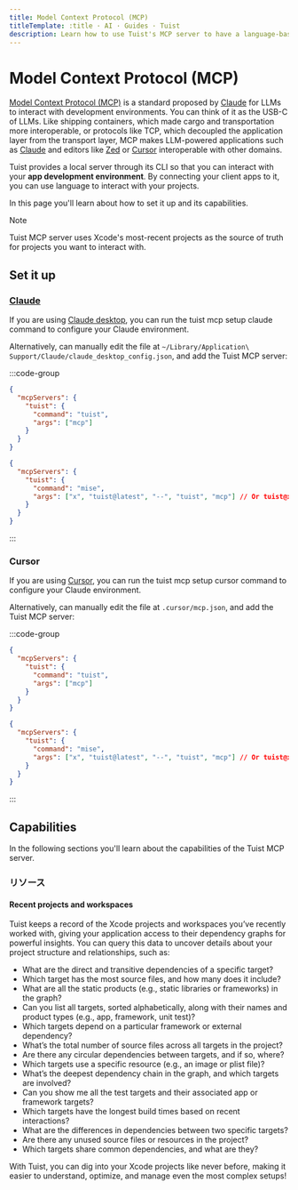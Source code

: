 ```yaml
---
title: Model Context Protocol (MCP)
titleTemplate: :title · AI · Guides · Tuist
description: Learn how to use Tuist's MCP server to have a language-based interface for your app development environment.
---
```


# Model Context Protocol (MCP)

[Model Context Protocol (MCP)](https://www.claudemcp.com) is a standard proposed by [Claude](https://claude.ai) for LLMs to interact with development environments.
You can think of it as the USB-C of LLMs.
Like shipping containers, which made cargo and transportation more interoperable,
or protocols like TCP, which decoupled the application layer from the transport layer,
MCP makes LLM-powered applications such as [Claude](https://claude.ai/) and editors like [Zed](https://zed.dev) or [Cursor](https://www.cursor.com) interoperable with other domains.

Tuist provides a local server through its CLI so that you can interact with your **app development environment**.
By connecting your client apps to it, you can use language to interact with your projects.

In this page you'll learn about how to set it up and its capabilities.

> [!NOTE]
> Tuist MCP server uses Xcode's most-recent projects as the source of truth for projects you want to interact with.

## Set it up

### [Claude](https://claude.ai)

If you are using [Claude desktop](https://claude.ai/download), you can run the <LocalizedLink href="/cli/mcp/setup/claude">tuist mcp setup claude</LocalizedLink> command to configure your Claude environment.

Alternatively, can manually edit the file at `~/Library/Application\ Support/Claude/claude_desktop_config.json`, and add the Tuist MCP server:

:::code-group

```json [Global Tuist installation (e.g. Homebrew)]
{
  "mcpServers": {
    "tuist": {
      "command": "tuist",
      "args": ["mcp"]
    }
  }
}
```

```json [Mise installation]
{
  "mcpServers": {
    "tuist": {
      "command": "mise",
      "args": ["x", "tuist@latest", "--", "tuist", "mcp"] // Or tuist@x.y.z to fix the version
    }
  }
}
```

:::

### Cursor

If you are using [Cursor](https://www.cursor.com), you can run the <LocalizedLink href="/cli/mcp/setup/cursor">tuist mcp setup cursor</LocalizedLink> command to configure your Claude environment.

Alternatively, can manually edit the file at `.cursor/mcp.json`, and add the Tuist MCP server:

:::code-group

```json [Global Tuist installation (e.g. Homebrew)]
{
  "mcpServers": {
    "tuist": {
      "command": "tuist",
      "args": ["mcp"]
    }
  }
}
```

```json [Mise installation]
{
  "mcpServers": {
    "tuist": {
      "command": "mise",
      "args": ["x", "tuist@latest", "--", "tuist", "mcp"] // Or tuist@x.y.z to fix the version
    }
  }
}
```

:::

## Capabilities

In the following sections you'll learn about the capabilities of the Tuist MCP server.

### リソース

#### Recent projects and workspaces

Tuist keeps a record of the Xcode projects and workspaces you’ve recently worked with, giving your application access to their dependency graphs for powerful insights. You can query this data to uncover details about your project structure and relationships, such as:

- What are the direct and transitive dependencies of a specific target?
- Which target has the most source files, and how many does it include?
- What are all the static products (e.g., static libraries or frameworks) in the graph?
- Can you list all targets, sorted alphabetically, along with their names and product types (e.g., app, framework, unit test)?
- Which targets depend on a particular framework or external dependency?
- What’s the total number of source files across all targets in the project?
- Are there any circular dependencies between targets, and if so, where?
- Which targets use a specific resource (e.g., an image or plist file)?
- What’s the deepest dependency chain in the graph, and which targets are involved?
- Can you show me all the test targets and their associated app or framework targets?
- Which targets have the longest build times based on recent interactions?
- What are the differences in dependencies between two specific targets?
- Are there any unused source files or resources in the project?
- Which targets share common dependencies, and what are they?

With Tuist, you can dig into your Xcode projects like never before, making it easier to understand, optimize, and manage even the most complex setups!
